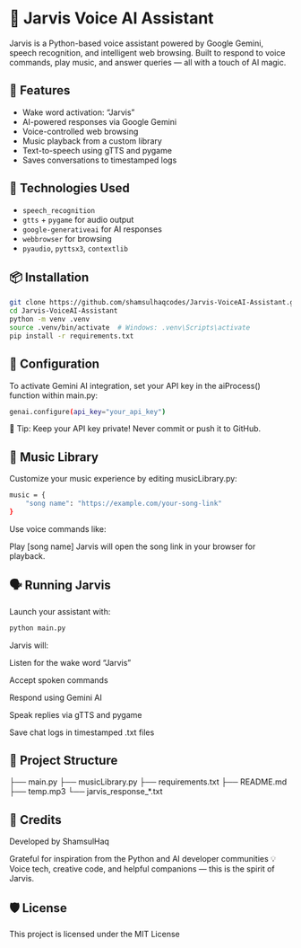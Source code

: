 # 🤖 Jarvis Voice AI Assistant

Jarvis is a Python-based voice assistant powered by Google Gemini, speech recognition, and intelligent web browsing. Built to respond to voice commands, play music, and answer queries — all with a touch of AI magic.

## 🚀 Features

- Wake word activation: “Jarvis”
- AI-powered responses via Google Gemini
- Voice-controlled web browsing
- Music playback from a custom library
- Text-to-speech using gTTS and pygame
- Saves conversations to timestamped logs

## 🧰 Technologies Used

- `speech_recognition`
- `gtts` + `pygame` for audio output
- `google-generativeai` for AI responses
- `webbrowser` for browsing
- `pyaudio`, `pyttsx3`, `contextlib`

## 📦 Installation

```bash
git clone https://github.com/shamsulhaqcodes/Jarvis-VoiceAI-Assistant.git
cd Jarvis-VoiceAI-Assistant
python -m venv .venv
source .venv/bin/activate  # Windows: .venv\Scripts\activate
pip install -r requirements.txt
```

## 🔑 Configuration
To activate Gemini AI integration, set your API key in the aiProcess() function within main.py:

```bash
genai.configure(api_key="your_api_key")
```
🔐 Tip: Keep your API key private! Never commit or push it to GitHub.

## 🎵 Music Library
Customize your music experience by editing musicLibrary.py:

```bash
music = {
    "song name": "https://example.com/your-song-link"
}
```
Use voice commands like:

Play [song name]
Jarvis will open the song link in your browser for playback.

## 🗣️ Running Jarvis
Launch your assistant with:

```bash
python main.py
```
Jarvis will:

Listen for the wake word “Jarvis”

Accept spoken commands

Respond using Gemini AI

Speak replies via gTTS and pygame

Save chat logs in timestamped .txt files

## 📁 Project Structure
├── main.py
├── musicLibrary.py
├── requirements.txt
├── README.md
├── temp.mp3
└── jarvis_response_*.txt
## 🙌 Credits
Developed by ShamsulHaq

Grateful for inspiration from the Python and AI developer communities 💡 Voice tech, creative code, and helpful companions — this is the spirit of Jarvis.

## 🛡️ License
This project is licensed under the MIT License
